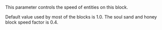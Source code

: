 This parameter controls the speed of entities on this block.

Default value used by most of the blocks is 1.0. The soul sand and honey block speed factor is 0.4.